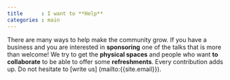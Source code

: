 ```yaml
---
title      : I want to **Help**
categories : main
---
```


There are many ways to help make the community grow. If you have a business and you are interested in **sponsoring** one of the talks that is more than welcome! We try to get the **physical spaces** and people who want **to collaborate** to be able to offer some **refreshments**. Every contribution adds up. Do not hesitate to [write us] (mailto:{{site.email}}).

